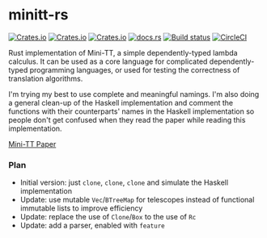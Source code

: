 # minitt-rs

[![Crates.io](https://img.shields.io/crates/d/minitt.svg)][crates]
[![Crates.io](https://img.shields.io/crates/v/minitt.svg)][crates]
[![Crates.io](https://img.shields.io/crates/l/minitt.svg)][crates]
[![docs.rs](https://docs.rs/minitt/badge.svg)](https://docs.rs/minitt)
[![Build status][av-svg]][av-url]
[![CircleCI][cc-svg]][cc-url]

 [crates]: https://crates.io/crates/minitt/
 [av-svg]: https://ci.appveyor.com/api/projects/status/0pnq07tqo5skyjeo/branch/master?svg=true
 [av-url]: https://ci.appveyor.com/project/ice1000/minitt-rs/branch/master
 [cc-svg]: https://circleci.com/gh/owo-lang/minitt-rs/tree/master.svg?style=svg
 [cc-url]: https://circleci.com/gh/owo-lang/minitt-rs/tree/master

Rust implementation of Mini-TT, a simple dependently-typed lambda calculus.
It can be used as a core language for complicated dependently-typed programming
languages, or used for testing the correctness of translation algorithms.

I'm trying my best to use complete and meaningful namings.
I'm also doing a general clean-up of the Haskell implementation and comment the
functions with their counterparts' names in the Haskell implementation so people
don't get confused when they read the paper while reading this implementation.

[Mini-TT Paper](http://www.cse.chalmers.se/~bengt/papers/GKminiTT.pdf)

### Plan

+ Initial version: just `clone`, `clone`, `clone` and simulate the Haskell implementation
+ Update: use mutable `Vec`/`BTreeMap` for telescopes instead of functional immutable lists to improve efficiency
+ Update: replace the use of `Clone`/`Box` to the use of `Rc`
+ Update: add a parser, enabled with `feature`

